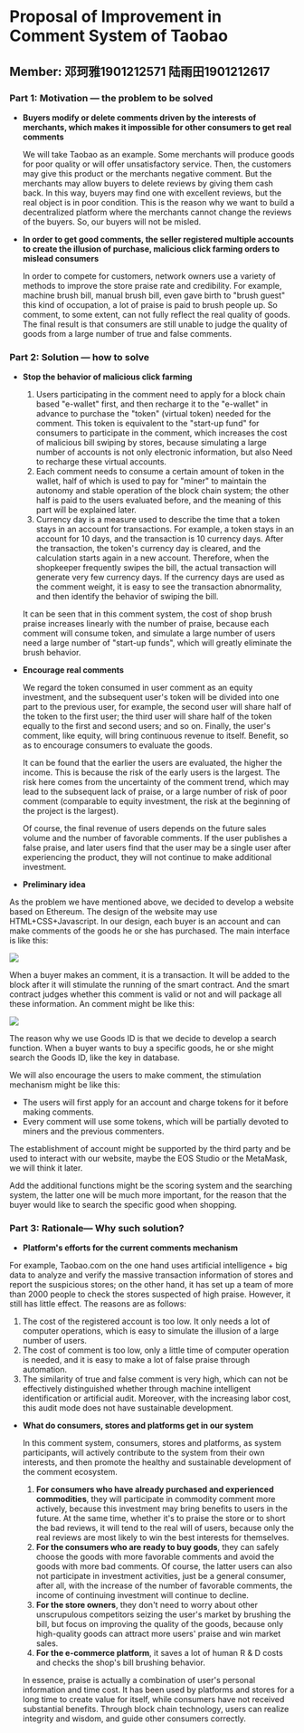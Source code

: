 # Proposal of Improvement in Comment System of Taobao

## Member: 邓珂雅1901212571        陆雨田1901212617

### Part 1: Motivation — the problem to be solved

- **Buyers modify or delete comments driven by the interests of merchants, which makes it impossible for other consumers to get real comments**

  We will take Taobao as an example. Some merchants will produce goods for poor quality or will offer unsatisfactory service. Then, the customers may give this product or the merchants negative comment. But the merchants may allow buyers to delete reviews by giving them cash back. In this way, buyers may find one with excellent reviews, but the real object is in poor condition. This is the reason why we want to build a decentralized platform where the merchants  cannot change the reviews of the buyers. So, our buyers will not be misled.

- **In order to get good comments, the seller registered multiple accounts to create the illusion of purchase, malicious click farming orders to mislead consumers**

  In order to  compete for customers, network owners use a variety of methods to improve the store praise rate and credibility. For example, machine brush bill, manual brush bill, even gave birth to "brush guest" this kind of occupation, a lot of praise is paid to brush people up. So comment, to some extent, can not fully reflect the real quality of goods. The final result is that consumers are still unable to judge the quality of goods from a large number of true and false comments.

### Part 2: Solution — how to solve

- **Stop the behavior of malicious click farming**

  1. Users participating in the comment need to apply for a block chain based "e-wallet" first, and then recharge it to the "e-wallet" in advance to purchase the "token" (virtual token) needed for the comment. This token is equivalent to the "start-up fund" for consumers to participate in the comment, which increases the cost of malicious bill swiping by stores, because simulating a large number of accounts is not only electronic information, but also Need to recharge these virtual accounts.
  2. Each comment needs to consume a certain amount of token in the wallet, half of which is used to pay for "miner" to maintain the autonomy and stable operation of the block chain system; the other half is paid to the users evaluated before, and the meaning of this part will be explained later.
  3. Currency day is a measure used to describe the time that a token stays in an account for
     transactions. For example, a token stays in an account for 10 days, and the transaction is 10 currency days. After the transaction, the token's currency day is cleared, and the calculation starts again in a new account. Therefore, when the shopkeeper frequently swipes the bill, the actual transaction will generate very few currency days. If the currency days are used as the comment weight, it is easy to see the transaction abnormality, and then identify the behavior of swiping the bill.

  It can be seen that in this comment system, the cost of shop brush praise increases linearly
  with the number of praise, because each comment will consume token, and simulate a large number of users need a large number of "start-up funds", which will greatly eliminate the brush behavior.

- **Encourage real comments**

  We regard the token consumed in user comment as an equity investment, and the subsequent user's token will be divided into one part to the previous user, for example, the second user will share half of the token to the first user; the third user will share half of the token equally to the first and second users; and so on. Finally, the user's comment, like equity, will bring continuous revenue to itself. Benefit, so as to encourage consumers to evaluate the goods.

  It can be found that the earlier the users are evaluated, the higher the income. This is
  because the risk of the early users is the largest. The risk here comes from the uncertainty of the comment trend, which may lead to the subsequent lack of praise, or a large number of risk of poor comment (comparable to equity investment, the risk at the beginning of the project is the largest).

  Of course, the final revenue of users depends on the future sales volume and the number of favorable comments. If the user publishes a false praise, and later users find that the user may be a single user after experiencing the product, they will not continue to make additional investment.

-  **Preliminary idea**

  As the problem we have mentioned above, we decided to develop a website based on Ethereum. The design of the website may use HTML+CSS+Javascript. In our design, each buyer is an account and can make comments of the goods he or she has purchased. The main interface is like this:

  ![](https://github.com/YutianNancy/PHBS_BlockChain_2019/blob/master/Project/Figure%201.jpg)

  When a buyer makes an comment, it is a transaction. It will be added to the block after it will stimulate the running of the smart contract. And the smart contract judges whether this comment is valid or not and will package all these information. An comment might be like this:

  ![](https://github.com/YutianNancy/PHBS_BlockChain_2019/blob/master/Project/Figure%202.jpg)

  The reason why we use Goods ID is that we decide to develop a search function. When a buyer wants to buy a specific goods, he or she might search the Goods ID, like the key in database.

  We will also encourage the users to make comment, the stimulation mechanism might be like this:

  - The users will first apply for an account and charge tokens for it before making
    comments.
  - Every comment will use some tokens, which will be partially devoted to miners and the
    previous commenters.

  The establishment of account might be supported by the third party and be used to interact with our website, maybe the EOS Studio or the MetaMask, we will think it later.

  Add the additional functions might be the scoring system and the searching system, the latter one will be much more important, for the reason that the buyer would like to search the specific good when shopping.

### **Part 3: Rationale— Why such solution?**

-  **Platform's efforts for the current comments mechanism**

  For example, Taobao.com on the one hand uses artificial intelligence + big data to analyze
  and verify the massive transaction information of stores and report the suspicious stores; on the other hand, it has set up a team of more than 2000 people to check the stores suspected of high praise. However, it still has little effect. The reasons are as follows:

  1. The cost of the registered account is too low. It only needs a lot of computer operations, which is easy to simulate the illusion of a large number of users.
  2. The cost of comment is too low, only a little time of computer operation is needed, and it is easy to make a lot of false praise through automation.
  3. The similarity of true and false comment is very high, which can not be effectively distinguished whether through machine intelligent identification or artificial audit. Moreover, with the increasing labor cost, this audit mode does not have sustainable development.

- **What do consumers, stores and platforms get in our system**

  In this comment system, consumers, stores and platforms, as system participants, will actively contribute to the system from their own interests, and then promote the healthy
  and sustainable development of the comment ecosystem.

  1. **For consumers who have already purchased and experienced commodities**, they will participate in commodity comment more actively, because this investment may bring benefits to users in the future. At the same time, whether it's to praise the store or to short the bad reviews, it will tend to the real will of users, because only the real reviews are most likely to win the best interests for themselves.
  2. **For the consumers who are ready to buy goods**, they can safely choose the goods with more favorable comments and avoid the goods with more bad comments. Of course, the latter users can also not participate in investment activities, just be a general consumer, after all, with the increase of the number of favorable comments, the income of continuing investment will continue to decline.
  3. **For the store owners**, they don't need to worry about other unscrupulous competitors seizing the user's market by brushing the bill, but focus on improving the quality of the goods, because only high-quality goods can attract more users' praise and win market sales.
  4. **For the e-commerce platform**, it saves a lot of human R & D costs and checks the shop's bill brushing behavior.

  In essence, praise is actually a combination of user's personal information and time cost. It has been used by platforms and stores for a long time to create value for itself, while  consumers have not received substantial benefits. Through block chain technology, users can realize integrity and wisdom, and guide other consumers correctly.
